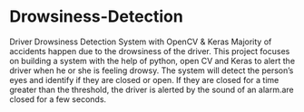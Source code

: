 # Drowsiness-Detection
Driver Drowsiness Detection System with OpenCV &amp; Keras
Majority of accidents happen due to the drowsiness of the driver. This project focuses on building a system with the help of python, open CV and Keras to alert the driver when he or she is feeling drowsy.
The system will detect the person’s eyes and identify if they are closed or open. If they are closed for a time greater than the threshold, the driver is alerted by the sound of an alarm.are closed for a few seconds. 
